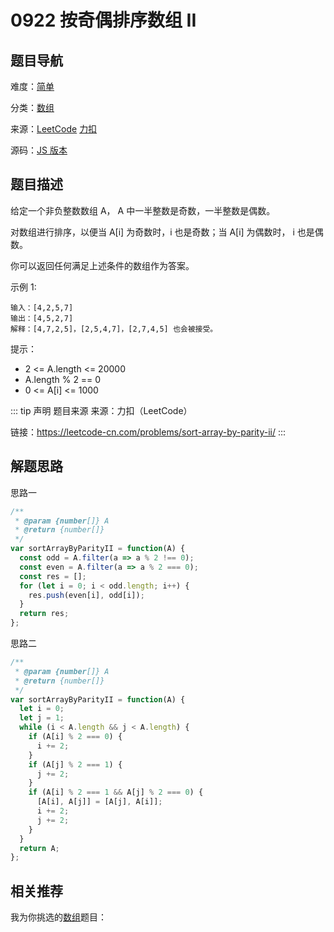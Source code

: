 # 0922 按奇偶排序数组 II


## 题目导航

难度：[简单](/solution/easy/)

分类：[数组](/art/array.html)

来源：[LeetCode](https://leetcode-cn.com/problems/sort-array-by-parity-ii/)  [力扣](https://leetcode-cn.com/problems/sort-array-by-parity-ii/)

源码：[JS 版本](https://github.com/swpuLeo/leetcode/blob/master/src/easy/0922-sort-array-by-parity-ii.js)






## 题目描述

给定一个非负整数数组 A， A 中一半整数是奇数，一半整数是偶数。

对数组进行排序，以便当 A[i] 为奇数时，i 也是奇数；当 A[i] 为偶数时， i 也是偶数。

你可以返回任何满足上述条件的数组作为答案。


示例 1:

```
输入：[4,2,5,7]
输出：[4,5,2,7]
解释：[4,7,2,5]，[2,5,4,7]，[2,7,4,5] 也会被接受。
```


提示：

- 2 <= A.length <= 20000
- A.length % 2 == 0
- 0 <= A[i] <= 1000


::: tip 声明 题目来源
来源：力扣（LeetCode）

链接：https://leetcode-cn.com/problems/sort-array-by-parity-ii/
:::



## 解题思路


思路一

```js
/**
 * @param {number[]} A
 * @return {number[]}
 */
var sortArrayByParityII = function(A) {
  const odd = A.filter(a => a % 2 !== 0);
  const even = A.filter(a => a % 2 === 0);
  const res = [];
  for (let i = 0; i < odd.length; i++) {
    res.push(even[i], odd[i]);
  }
  return res;
};
```


思路二

```js
/**
 * @param {number[]} A
 * @return {number[]}
 */
var sortArrayByParityII = function(A) {
  let i = 0;
  let j = 1;
  while (i < A.length && j < A.length) {
    if (A[i] % 2 === 0) {
      i += 2;
    }
    if (A[j] % 2 === 1) {
      j += 2;
    }
    if (A[i] % 2 === 1 && A[j] % 2 === 0) {
      [A[i], A[j]] = [A[j], A[i]];
      i += 2;
      j += 2;
    }
  }
  return A;
};
```





## 相关推荐

我为你挑选的[数组](/art/array.html)题目：
